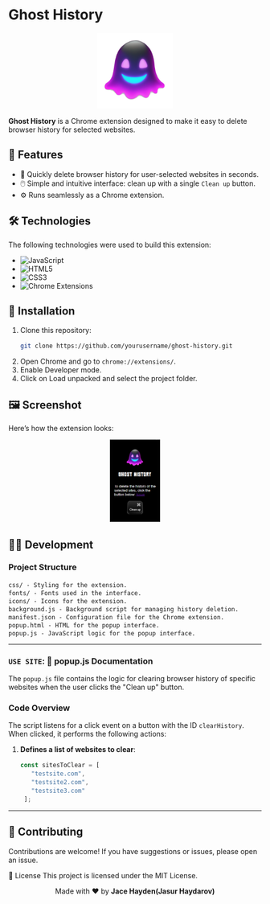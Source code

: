# Ghost History

<p align="center">
  <img src="./icons/icon16.png" alt="Ghost History Logo" width="150">
</p>

**Ghost History** is a Chrome extension designed to make it easy to delete browser history for selected websites.

## 📌 Features
- 👻 Quickly delete browser history for user-selected websites in seconds.
- 🖱️ Simple and intuitive interface: clean up with a single `Clean up` button.
- ⚙️ Runs seamlessly as a Chrome extension.

## 🛠️ Technologies
The following technologies were used to build this extension:
- ![JavaScript](https://img.shields.io/badge/-JavaScript-F7DF1E?logo=javascript&logoColor=black&style=flat)
- ![HTML5](https://img.shields.io/badge/-HTML5-E34F26?logo=html5&logoColor=white&style=flat)
- ![CSS3](https://img.shields.io/badge/-CSS3-1572B6?logo=css3&logoColor=white&style=flat)
- ![Chrome Extensions](https://img.shields.io/badge/-Chrome_Extension-4285F4?logo=googlechrome&logoColor=white&style=flat)

## 🚀 Installation
1. Clone this repository:
   ```bash
   git clone https://github.com/yourusername/ghost-history.git
   ```
2. Open Chrome and go to `chrome://extensions/`.
3. Enable Developer mode.
4. Click on Load unpacked and select the project folder.

## 🖼️ Screenshot

Here’s how the extension looks:

<p align="center"> <img src=".github/image.png" alt="Ghost History Interface" width="100"> </p>

## 🧑‍💻 Development

### Project Structure

```paintext
css/ - Styling for the extension.
fonts/ - Fonts used in the interface.
icons/ - Icons for the extension.
background.js - Background script for managing history deletion.
manifest.json - Configuration file for the Chrome extension.
popup.html - HTML for the popup interface.
popup.js - JavaScript logic for the popup interface.
```

---

### `USE SITE`: 📂 popup.js Documentation

The `popup.js` file contains the logic for clearing browser history of specific websites when the user clicks the "Clean up" button.

### Code Overview
The script listens for a click event on a button with the ID `clearHistory`. When clicked, it performs the following actions:
1. **Defines a list of websites to clear**: 
   ```javascript
   const sitesToClear = [
      "testsite.com",
      "testsite2.com", 
      "testsite3.com"
    ];
   ``` 
---

## 🤝 Contributing
Contributions are welcome! If you have suggestions or issues, please open an issue.

📜 License
This project is licensed under the MIT License.

<p align="center">Made with ❤️ by <strong>Jace Hayden(Jasur Haydarov)</strong></p> 